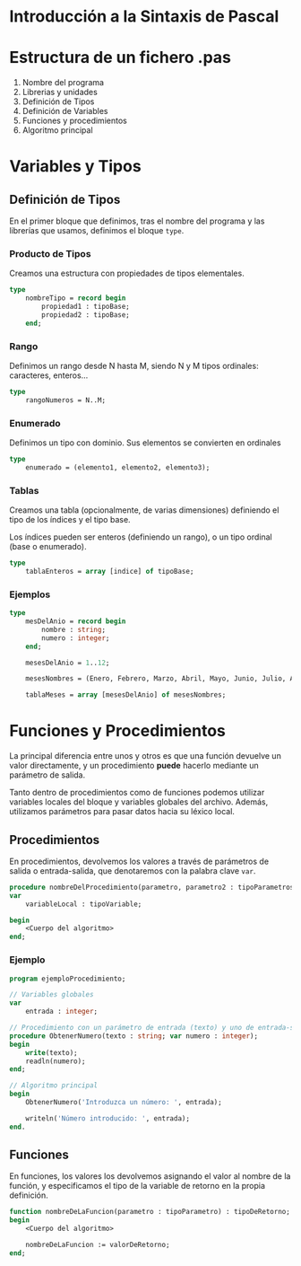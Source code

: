 <!-- TITLE: Introducción a la Sintaxis de Pascal -->

# Introducción a la Sintaxis de Pascal

# Estructura de un fichero .pas

1. Nombre del programa
2. Librerias y unidades
3. Definición de Tipos
4. Definición de Variables
5. Funciones y procedimientos
6. Algoritmo principal

# Variables y Tipos

## Definición de Tipos

En el primer bloque que definimos, tras el nombre del programa y las librerías que usamos, definimos el bloque `type`.

### Producto de Tipos

Creamos una estructura con propiedades de tipos elementales.

```pascal
type
	nombreTipo = record begin
		propiedad1 : tipoBase;
		propiedad2 : tipoBase;
	end;
```

### Rango

Definimos un rango desde N hasta M, siendo N y M tipos ordinales: caracteres, enteros...

```pascal
type
	rangoNumeros = N..M;
```

### Enumerado

Definimos un tipo con dominio. Sus elementos se convierten en ordinales

```pascal
type
	enumerado = (elemento1, elemento2, elemento3);
```

### Tablas

Creamos una tabla (opcionalmente, de varias dimensiones) definiendo el tipo de los índices y el tipo base.

Los índices pueden ser enteros (definiendo un rango), o un tipo ordinal (base o enumerado).

```pascal
type
	tablaEnteros = array [indice] of tipoBase;
```

### Ejemplos

```pascal
type
	mesDelAnio = record begin
		nombre : string;
		numero : integer;
	end;

	mesesDelAnio = 1..12;

	mesesNombres = (Enero, Febrero, Marzo, Abril, Mayo, Junio, Julio, Agosto, Septiembre, Octubre, Noviembre, Diciembre);

	tablaMeses = array [mesesDelAnio] of mesesNombres;
```

# Funciones y Procedimientos

La principal diferencia entre unos y otros es que una función devuelve un valor directamente, y un procedimiento **puede** hacerlo mediante un parámetro de salida.

Tanto dentro de procedimientos como de funciones podemos utilizar variables locales del bloque y variables globales del archivo. Además, utilizamos parámetros para pasar datos hacia su léxico local.

## Procedimientos

En procedimientos, devolvemos los valores a través de parámetros de salida o entrada-salida, que denotaremos con la palabra clave `var`.

```pascal
procedure nombreDelProcedimiento(parametro, parametro2 : tipoParametros; var parametro3 : tipoParametro3);
var
	variableLocal : tipoVariable;

begin
	<Cuerpo del algoritmo>
end;
```

### Ejemplo

```pascal
program ejemploProcedimiento;

// Variables globales
var
	entrada : integer;

// Procedimiento con un parámetro de entrada (texto) y uno de entrada-salida (numero)
procedure ObtenerNumero(texto : string; var numero : integer);
begin
	write(texto);
	readln(numero);
end;

// Algoritmo principal
begin
	ObtenerNumero('Introduzca un número: ', entrada);

	writeln('Número introducido: ', entrada);
end.
```

## Funciones

En funciones, los valores los devolvemos asignando el valor al nombre de la función, y especificamos el tipo de la variable de retorno en la propia definición.

```pascal
function nombreDeLaFuncion(parametro : tipoParametro) : tipoDeRetorno;
begin
	<Cuerpo del algoritmo>

	nombreDeLaFuncion := valorDeRetorno;
end;
```
